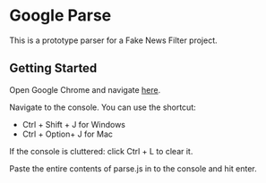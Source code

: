 # Google Parse

This is a prototype parser for a Fake News Filter project.

## Getting Started
Open Google Chrome and navigate [here](https://www.google.com/search?q=news&oq=news&aqs=chrome.0.69i59j69i60j69i61j69i57j69i60l2.460j0j7&sourceid=chrome&ie=UTF-8). 

Navigate to the console. You can use the shortcut:
* Ctrl + Shift + J for Windows
* Ctrl + Option+ J for Mac

If the console is cluttered: click Ctrl + L to clear it.

Paste the entire contents of parse.js in to the console and hit enter.
